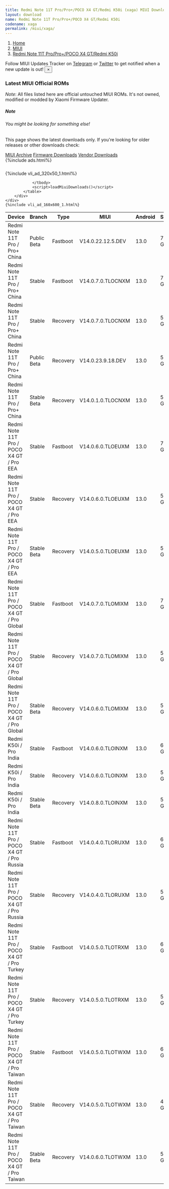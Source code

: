 ```yaml
---
title: Redmi Note 11T Pro/Pro+/POCO X4 GT/Redmi K50i (xaga) MIUI Downloads
layout: download
name: Redmi Note 11T Pro/Pro+/POCO X4 GT/Redmi K50i
codename: xaga
permalink: /miui/xaga/
---
```

<nav aria-label="breadcrumb">
    <ol class="breadcrumb">
        <li class="breadcrumb-item"><a href="/">Home</a></li>
        <li class="breadcrumb-item"><a href="/miui/">MIUI</a></li>
        <li class="breadcrumb-item active" aria-current="page"><a href="/miui/xaga/">Redmi Note 11T Pro/Pro+/POCO X4 GT/Redmi K50i</a></li>
    </ol>
</nav>
<div class="alert alert-primary alert-dismissible fade show" role="alert">
    Follow MIUI Updates Tracker on <a href="https://t.me/MIUIUpdatesTracker" class="alert-link">Telegram</a>
     or <a href="https://twitter.com/MiFwUpdater" class="alert-link">Twitter</a> to get notified when a new update is out!
    <button type="button" class="close" data-dismiss="alert" aria-label="Close">
        <span aria-hidden="true">&times;</span>
    </button>
</div>

### Latest MIUI Official ROMs
*Note*: All files listed here are official untouched MIUI ROMs. It's not owned, modified or modded by Xiaomi Firmware Updater.
<div class="card">
  <div class="card-body">
    <h5 class="card-title">Note</h5>
    <h6 class="card-subtitle mb-2 text-muted">You might be looking for something else!</h6>
    <p class="card-text">This page shows the latest downloads only.
     If you're looking for older releases or other downloads check:</p>
    <a href="/archive/miui/xaga/" class="card-link">MIUI Archive</a>
    <a href="/firmware/xaga/" class="card-link">Firmware Downloads</a>
    <a href="/vendor/xaga/" class="card-link">Vendor Downloads</a>
  </div>
</div>
{%include ads.html%}
<div class="row justify-content-center">
    <div class="col-10">
        <div class="table-responsive-md" style="margin-top: 25px;">
            {%include vli_ad_320x50_1.html%}
            <table id="miui" class="display dt-responsive nowrap compact table table-striped table-hover table-sm">
                <thead class="thead-dark">
                    <tr>
                        <th data-ref="device">Device</th>
                        <th data-ref="branch">Branch</th>
                        <th data-ref="type">Type</th>
                        <th data-ref="miui">MIUI</th>
                        <th data-ref="android">Android</th>
                        <th data-ref="size">Size</th>
                        <th data-ref="size">Date</th>
                        <th data-ref="link">Link</th>
                    </tr>
                </thead>
                <tbody>
                <tr><td>Redmi Note 11T Pro / Pro+ China</td><td>Public Beta</td><td>Fastboot</td><td>V14.0.22.12.5.DEV</td><td>13.0</td><td>7.3 GB</td><td>2022-12-05</td><td><a href="/miui/xaga/public beta/V14.0.22.12.5.DEV/">Download</a></td></tr>
<tr><td>Redmi Note 11T Pro / Pro+ China</td><td>Stable</td><td>Fastboot</td><td>V14.0.7.0.TLOCNXM</td><td>13.0</td><td>7.2 GB</td><td>2023-12-05</td><td><a href="/miui/xaga/stable/V14.0.7.0.TLOCNXM/">Download</a></td></tr>
<tr><td>Redmi Note 11T Pro / Pro+ China</td><td>Stable</td><td>Recovery</td><td>V14.0.7.0.TLOCNXM</td><td>13.0</td><td>5.8 GB</td><td>2023-12-12</td><td><a href="/miui/xaga/stable/V14.0.7.0.TLOCNXM/">Download</a></td></tr>
<tr><td>Redmi Note 11T Pro / Pro+ China</td><td>Public Beta</td><td>Recovery</td><td>V14.0.23.9.18.DEV</td><td>13.0</td><td>5.7 GB</td><td>2023-09-22</td><td><a href="/miui/xaga/public beta/V14.0.23.9.18.DEV/">Download</a></td></tr>
<tr><td>Redmi Note 11T Pro / Pro+ China</td><td>Stable Beta</td><td>Recovery</td><td>V14.0.1.0.TLOCNXM</td><td>13.0</td><td>5.9 GB</td><td>2022-12-26</td><td><a href="/miui/xaga/stable beta/V14.0.1.0.TLOCNXM/">Download</a></td></tr>
<tr><td>Redmi Note 11T Pro / POCO X4 GT / Pro EEA</td><td>Stable</td><td>Fastboot</td><td>V14.0.6.0.TLOEUXM</td><td>13.0</td><td>7.1 GB</td><td>2023-11-29</td><td><a href="/miui/xaga/stable/V14.0.6.0.TLOEUXM/">Download</a></td></tr>
<tr><td>Redmi Note 11T Pro / POCO X4 GT / Pro EEA</td><td>Stable</td><td>Recovery</td><td>V14.0.6.0.TLOEUXM</td><td>13.0</td><td>5.0 GB</td><td>2023-12-12</td><td><a href="/miui/xaga/stable/V14.0.6.0.TLOEUXM/">Download</a></td></tr>
<tr><td>Redmi Note 11T Pro / POCO X4 GT / Pro EEA</td><td>Stable Beta</td><td>Recovery</td><td>V14.0.5.0.TLOEUXM</td><td>13.0</td><td>5.0 GB</td><td>2023-10-19</td><td><a href="/miui/xaga/stable beta/V14.0.5.0.TLOEUXM/">Download</a></td></tr>
<tr><td>Redmi Note 11T Pro / POCO X4 GT / Pro Global</td><td>Stable</td><td>Fastboot</td><td>V14.0.7.0.TLOMIXM</td><td>13.0</td><td>7.6 GB</td><td>2023-11-29</td><td><a href="/miui/xaga/stable/V14.0.7.0.TLOMIXM/">Download</a></td></tr>
<tr><td>Redmi Note 11T Pro / POCO X4 GT / Pro Global</td><td>Stable</td><td>Recovery</td><td>V14.0.7.0.TLOMIXM</td><td>13.0</td><td>5.2 GB</td><td>2023-12-12</td><td><a href="/miui/xaga/stable/V14.0.7.0.TLOMIXM/">Download</a></td></tr>
<tr><td>Redmi Note 11T Pro / POCO X4 GT / Pro Global</td><td>Stable Beta</td><td>Recovery</td><td>V14.0.6.0.TLOMIXM</td><td>13.0</td><td>5.2 GB</td><td>2023-10-19</td><td><a href="/miui/xaga/stable beta/V14.0.6.0.TLOMIXM/">Download</a></td></tr>
<tr><td>Redmi K50i / Pro India</td><td>Stable</td><td>Fastboot</td><td>V14.0.6.0.TLOINXM</td><td>13.0</td><td>6.3 GB</td><td>2023-11-23</td><td><a href="/miui/xaga/stable/V14.0.6.0.TLOINXM/">Download</a></td></tr>
<tr><td>Redmi K50i / Pro India</td><td>Stable</td><td>Recovery</td><td>V14.0.6.0.TLOINXM</td><td>13.0</td><td>5.0 GB</td><td>2023-11-29</td><td><a href="/miui/xaga/stable/V14.0.6.0.TLOINXM/">Download</a></td></tr>
<tr><td>Redmi K50i / Pro India</td><td>Stable Beta</td><td>Recovery</td><td>V14.0.8.0.TLOINXM</td><td>13.0</td><td>5.2 GB</td><td>2024-02-04</td><td><a href="/miui/xaga/stable beta/V14.0.8.0.TLOINXM/">Download</a></td></tr>
<tr><td>Redmi Note 11T Pro / POCO X4 GT / Pro Russia</td><td>Stable</td><td>Fastboot</td><td>V14.0.4.0.TLORUXM</td><td>13.0</td><td>6.9 GB</td><td>2023-11-22</td><td><a href="/miui/xaga/stable/V14.0.4.0.TLORUXM/">Download</a></td></tr>
<tr><td>Redmi Note 11T Pro / POCO X4 GT / Pro Russia</td><td>Stable</td><td>Recovery</td><td>V14.0.4.0.TLORUXM</td><td>13.0</td><td>5.0 GB</td><td>2023-11-29</td><td><a href="/miui/xaga/stable/V14.0.4.0.TLORUXM/">Download</a></td></tr>
<tr><td>Redmi Note 11T Pro / POCO X4 GT / Pro Turkey</td><td>Stable</td><td>Fastboot</td><td>V14.0.5.0.TLOTRXM</td><td>13.0</td><td>6.9 GB</td><td>2023-12-18</td><td><a href="/miui/xaga/stable/V14.0.5.0.TLOTRXM/">Download</a></td></tr>
<tr><td>Redmi Note 11T Pro / POCO X4 GT / Pro Turkey</td><td>Stable</td><td>Recovery</td><td>V14.0.5.0.TLOTRXM</td><td>13.0</td><td>5.0 GB</td><td>2024-01-24</td><td><a href="/miui/xaga/stable/V14.0.5.0.TLOTRXM/">Download</a></td></tr>
<tr><td>Redmi Note 11T Pro / POCO X4 GT / Pro Taiwan</td><td>Stable</td><td>Fastboot</td><td>V14.0.5.0.TLOTWXM</td><td>13.0</td><td>6.5 GB</td><td>2023-10-24</td><td><a href="/miui/xaga/stable/V14.0.5.0.TLOTWXM/">Download</a></td></tr>
<tr><td>Redmi Note 11T Pro / POCO X4 GT / Pro Taiwan</td><td>Stable</td><td>Recovery</td><td>V14.0.5.0.TLOTWXM</td><td>13.0</td><td>4.9 GB</td><td>2023-10-30</td><td><a href="/miui/xaga/stable/V14.0.5.0.TLOTWXM/">Download</a></td></tr>
<tr><td>Redmi Note 11T Pro / POCO X4 GT / Pro Taiwan</td><td>Stable Beta</td><td>Recovery</td><td>V14.0.6.0.TLOTWXM</td><td>13.0</td><td>5.0 GB</td><td>2024-02-22</td><td><a href="/miui/xaga/stable beta/V14.0.6.0.TLOTWXM/">Download</a></td></tr>

                </tbody>
                <script>loadMiuiDownloads()</script>
            </table>
        </div>
    </div>
    {%include vli_ad_160x600_1.html%}
</div>
